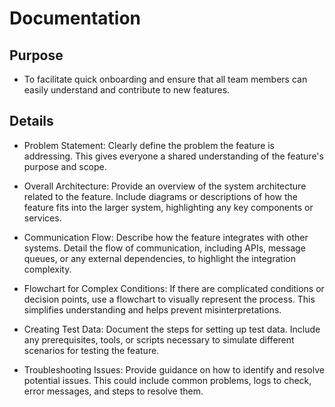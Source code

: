 # Documentation

## Purpose

- To facilitate quick onboarding and ensure that all team members can easily understand and contribute to new features.

## Details

- Problem Statement: Clearly define the problem the feature is addressing. This gives everyone a shared understanding of the feature's purpose and scope.

- Overall Architecture: Provide an overview of the system architecture related to the feature. Include diagrams or descriptions of how the feature fits into the larger system, highlighting any key components or services.

- Communication Flow: Describe how the feature integrates with other systems. Detail the flow of communication, including APIs, message queues, or any external dependencies, to highlight the integration complexity.

- Flowchart for Complex Conditions: If there are complicated conditions or decision points, use a flowchart to visually represent the process. This simplifies understanding and helps prevent misinterpretations.

- Creating Test Data: Document the steps for setting up test data. Include any prerequisites, tools, or scripts necessary to simulate different scenarios for testing the feature.

- Troubleshooting Issues: Provide guidance on how to identify and resolve potential issues. This could include common problems, logs to check, error messages, and steps to resolve them.